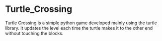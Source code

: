 # Turtle_Crossing
Turtle Crossing is a simple python game developed mainly using the turtle library. It updates the level each time the turtle makes it to the other end without touching the blocks.
